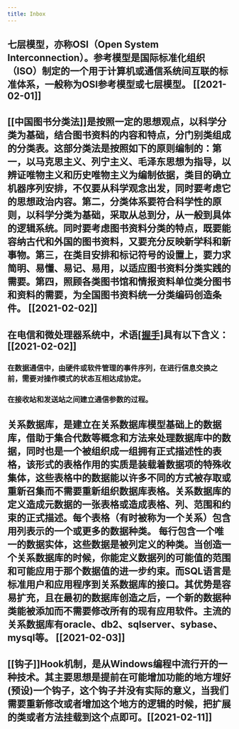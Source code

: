 ```yaml
---
title: Inbox
---
```



## 七层模型，亦称OSI（Open System Interconnection）。参考模型是国际标准化组织（ISO）制定的一个用于计算机或通信系统间互联的标准体系，一般称为OSI参考模型或七层模型。 [[2021-02-01]]

## [[中国图书分类法]]是按照一定的思想观点，以科学分类为基础，结合图书资料的内容和特点，分门别类组成的分类表。这部分类法是按照如下的原则编制的：第一，以马克思主义、列宁主义、毛泽东思想为指导，以辨证唯物主义和历史唯物主义为编制依据，类目的确立机器序列安排，不仅要从科学观念出发，同时要考虑它的思想政治内容。第二，分类体系要符合科学性的原则，以科学分类为基础，采取从总到分，从一般到具体的逻辑系统。同时要考虑图书资料分类的特点，既要能容纳古代和外国的图书资料，又要充分反映新学科和新事物。第三，在类目安排和标记符号的设置上，要力求简明、易懂、易记、易用，以适应图书资料分类实践的需要。第四，照顾各类图书馆和情报资料单位类分图书和资料的需要，为全国图书资料统一分类编码创造条件。 [[2021-02-02]]

## 在电信和微处理器系统中，术语[[握手]](Handshake，亦称为交握)具有以下含义：[[2021-02-02]]
### 在数据通信中，由硬件或软件管理的事件序列，在进行信息交换之前，需要对操作模式的状态互相达成协定。
### 在接收站和发送站之间建立通信参数的过程。
## 关系数据库，是建立在关系数据库模型基础上的数据库，借助于集合代数等概念和方法来处理数据库中的数据，同时也是一个被组织成一组拥有正式描述性的表格，该形式的表格作用的实质是装载着数据项的特殊收集体，这些表格中的数据能以许多不同的方式被存取或重新召集而不需要重新组织数据库表格。关系数据库的定义造成元数据的一张表格或造成表格、列、范围和约束的正式描述。每个表格（有时被称为一个关系）包含用列表示的一个或更多的数据种类。 每行包含一个唯一的数据实体，这些数据是被列定义的种类。当创造一个关系数据库的时候，你能定义数据列的可能值的范围和可能应用于那个数据值的进一步约束。而SQL语言是标准用户和应用程序到关系数据库的接口。其优势是容易扩充，且在最初的数据库创造之后，一个新的数据种类能被添加而不需要修改所有的现有应用软件。主流的关系数据库有oracle、db2、sqlserver、sybase、mysql等。 [[2021-02-03]]
## [[钩子]]Hook机制，是从Windows编程中流行开的一种技术。其主要思想是提前在可能增加功能的地方埋好(预设)一个钩子，这个钩子并没有实际的意义，当我们需要重新修改或者增加这个地方的逻辑的时候，把扩展的类或者方法挂载到这个点即可。[[2021-02-11]]

